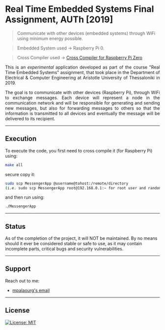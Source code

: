 # Real Time Embedded Systems Final Assignment, AUTh [2019]
> Communicate with other devices (embedded systems) through WiFi using minimum energy possible.

> Embedded System used	-> Raspberry Pi 0.

> Cross Compiler used	-> [Cross Compiler for Raspberry Pi Zero](https://sourceforge.net/projects/raspberry-pi-cross-compilers/files/Raspberry%20Pi%20GCC%20Cross-Compiler%20Toolchains/GCC%206.3.0/Raspberry%20Pi%201%2C%20Zero/)

<p align="justify">
This is an <i>experimental</i> application developed as part of the course "Real Time Embedded Systems" assignment, that took place in the Department of Electrical & Computer Engineering at Aristotle University of Thessaloniki in 2019.
</p>

<p align="justify">
The goal is to communicate with other devices (Raspberry Pi), through WiFi to exchange messages. Each device will represent a node in the communication network and will be responsible for generating and sending new messages, but also for forwarding messages to others so that the information is transmitted to all devices and eventually the message will be delivered to its recipient.
</p>

---

## Execution

To execute the code, you first need to cross compile it (for Raspberry Pi) using:
```sh
make all
```
secure copy it: 
```sh
sudo scp MessengerApp @username@tohost:/remote/directory
(i.e. sudo scp MessengerApp root@192.168.0.1:~ for root user and random ip)
```
and then run using:
```sh
./MessengerApp
```

---

## Status

As of the completion of the project, it will NOT be maintained. By no means should it ever be considered stable or safe to use, as it may contain incomplete parts, critical bugs and security vulnerabilities.

---

## Support

Reach out to me:

- [mpalaourg's email](mailto:gbalaouras@gmail.com "gbalaouras@gmail.com")

---

## License

[![License: MIT](https://img.shields.io/badge/License-MIT-yellow.svg)](https://github.com/mpalaourg/RTES_FinalTask/blob/master/LICENSE)
